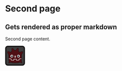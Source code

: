 
# Second page

## Gets rendered as proper markdown

Second page content.

![Image](files/article_img.png)





